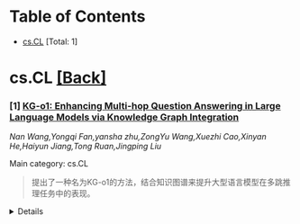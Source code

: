 <div id=toc></div>

# Table of Contents

- [cs.CL](#cs.CL) [Total: 1]


<div id='cs.CL'></div>

# cs.CL [[Back]](#toc)

### [1] [KG-o1: Enhancing Multi-hop Question Answering in Large Language Models via Knowledge Graph Integration](https://arxiv.org/abs/2508.15790)
*Nan Wang,Yongqi Fan,yansha zhu,ZongYu Wang,Xuezhi Cao,Xinyan He,Haiyun Jiang,Tong Ruan,Jingping Liu*

Main category: cs.CL

> 提出了一种名为KG-o1的方法，结合知识图谱来提升大型语言模型在多跳推理任务中的表现。

<details>
  <summary>Details</summary>

**Motivation:** 大型语言模型在知识密集型推理任务（如经典的多跳问题解答）中面临挑战，因为生成的思维链通常偏离现实或先验的推理路径。这项研究旨在通过融合知识图谱，以增强大型语言模型在多跳推理任务上的表现。

**Method:** 通过四阶段方法集成知识图谱来增强大型语言模型的多跳推理能力。首先，筛选初始实体并生成复杂子图。接着，为子图构建逻辑路径并使用知识图谱构建一个复杂且扩展的脑暴数据集，该数据集训练大型语言模型模仿长期推理。最后，使用拒绝采样生成自我改进语料库，进一步优化直接偏好优化(DPO)，从而提升大型语言模型的推理能力。

**Result:** 实验结果表明，KG-o1模型在所有任务上的表现优于现有的大型推理模型。

**Conclusion:** KG-o1方法有效提升了大型语言模型在多跳推理任务中的性能，证明了知识图谱集成的潜力和价值。

**Abstract:** Large Language Models (LLMs) face challenges in knowledge-intensive reasoning
tasks like classic multi-hop question and answering, which involves reasoning
across multiple facts. This difficulty arises because the chain of thoughts
(CoTs) generated by LLMs in such tasks often deviate from real or a priori
reasoning paths. In contrast, knowledge graphs (KGs) explicitly represent the
logical connections between facts through entities and relationships. This
reflects a significant gap. Meanwhile, large reasoning models (LRMs), such as
o1, have demonstrated that long-step reasoning significantly enhances the
performance of LLMs. Building on these insights, we propose KG-o1, a four-stage
approach that integrates KGs to enhance the multi-hop reasoning abilities of
LLMs. We first filter out initial entities and generate complex subgraphs.
Secondly, we construct logical paths for subgraphs and then use knowledge
graphs to build a dataset with a complex and extended brainstorming process,
which trains LLMs to imitate long-term reasoning. Finally, we employ rejection
sampling to generate a self-improving corpus for direct preference optimization
(DPO), further refining the LLMs reasoning abilities. We conducted experiments
on two simple and two complex datasets. The results show that KG-o1 models
exhibit superior performance across all tasks compared to existing LRMs.

</details>

